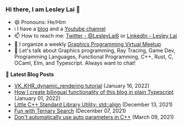 ### Hi there, I am Lesley Lai 👋
- 😄 Pronouns: He/Him
- ℹ️ I have a [blog](https://lesleylai.info/) and a [Youtube channel](https://www.youtube.com/channel/UCw6w2apOo7DuUoDz0vHAVxQ)
- 📫 How to reach me: [Twitter - @LesleyLai6](https://twitter.com/LesleyLai6) or [LinkedIn - Lesley Lai](https://www.linkedin.com/in/lesley-lai/)
- 🤝 I organize a weekly [Graphics Programming Virtual Meetup](https://www.meetup.com/Graphics-Programming-Virtual-Meetup)
- 💬 Let's talk about Graphics programming, Ray Tracing, Game Dev, Programming Languages, Functional Programming, C++, Rust, C, OCaml, Elm, and Typescript. Always want to chat!

📕 **Latest Blog Posts**
<!-- BLOG-POST-LIST:START -->
- [VK_KHR_dynamic_rendering tutorial](https://www.lesleylai.info/en/vk-khr-dynamic-rendering) (January 16, 2022)
- [How I create bilingual functionality of this blog in plain Typescript](https://www.lesleylai.info/en/bilingual-blog) (January 01, 2022)
- [Little C++ Standard Library Utility: std::align](https://www.lesleylai.info/en/std-align) (December 13, 2021)
- [Fun with Ternary Search](https://www.lesleylai.info/en/ternary-search) (December 07, 2021)
- [Don&#39;t automatically use auto parameters in C++](https://www.lesleylai.info/en/auto-parameters) (March 09, 2021)

<!-- BLOG-POST-LIST:END -->
